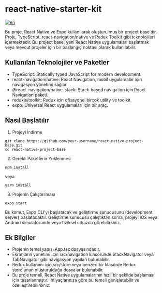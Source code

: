 
# react-native-starter-kit
[![en](https://img.shields.io/badge/lang-en-blue.svg)](https://github.com/erdembasogul/react-native-starter-kit/blob/main/README.md)

Bu proje, React Native ve Expo kullanılarak oluşturulmuş bir project base'dir. Proje, TypeScript, react-navigation/native ve Redux Toolkit gibi teknolojileri içermektedir. Bu project base, yeni React Native uygulamaları başlatmak veya mevcut projeler için bir başlangıç ​​noktası olarak kullanılabilir.


## Kullanılan Teknolojiler ve Paketler
* TypeScript: Statically typed JavaScript for modern development.
* react-navigation/native: React Navigation, mobil uygulamalar için navigasyon yönetimi sağlar.
* @react-navigation/native-stack: Stack-based navigation için React Navigation paketi.
* reduxjs/toolkit: Redux için ofisayonel birçok utility ve toolkit.
* expo: Universal React uygulamaları için bir araç.

## Nasıl Başlatılır

1. Projeyi İndirme

```
git clone https://github.com/your-username/react-native-project-base.git
cd react-native-project-base
```

2. Gerekli Paketlerin Yüklenmesi

```
npm install
```
  veya

```
yarn install
```

3. Projenin Çalıştırılması

```
expo start
```

Bu komut, Expo CLI'yi başlatacak ve geliştirme sunucusunu (development server) başlatacaktır. Geliştirme sunucusu çalıştıktan sonra, projeyi iOS veya Android simulatöründe veya fiziksel cihazda görebilirsiniz.

## Ek Bilgiler
* Projenin temel yapısı App.tsx dosyasındadır.
* Ekranların yönetimi için src/navigation klasöründe StackNavigator veya TabNavigator gibi navigasyon yapıları bulunabilir.
* Redux kullanımı için src/store veya benzeri bir klasörde Redux store'unun oluşturulduğu dosyalar bulunabilir.
* Bu proje temeli, React Native uygulamalarının hızlı bir şekilde başlaması için tasarlanmıştır. İhtiyaçlarınıza göre bu temeli genişletebilir ve özelleştirebilirsiniz.
